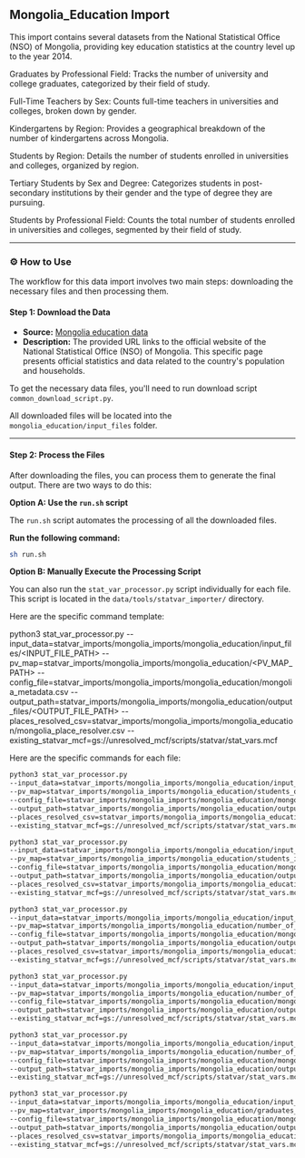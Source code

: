 ## Mongolia_Education Import

This import contains several datasets from the National Statistical Office (NSO) of Mongolia, providing key education statistics at the country level up to the year 2014.

Graduates by Professional Field: Tracks the number of university and college graduates, categorized by their field of study.

Full-Time Teachers by Sex: Counts full-time teachers in universities and colleges, broken down by gender.

Kindergartens by Region: Provides a geographical breakdown of the number of kindergartens across Mongolia.

Students by Region: Details the number of students enrolled in universities and colleges, organized by region.

Tertiary Students by Sex and Degree: Categorizes students in post-secondary institutions by their gender and the type of degree they are pursuing.

Students by Professional Field: Counts the total number of students enrolled in universities and colleges, segmented by their field of study.

-----

### ⚙️ How to Use

The workflow for this data import involves two main steps: downloading the necessary files and then processing them.

#### Step 1: Download the Data

- **Source:** [Mongolia education data](https://www.1212.mn/en/statcate)
- **Description:** The provided URL links to the official website of the National Statistical Office (NSO) of Mongolia. This specific page presents official statistics and data related to the country's population and households.

To get the necessary data files, you'll need to run download script `common_download_script.py`.

All downloaded files will be located into the `mongolia_education/input_files` folder.

-----

#### Step 2: Process the Files

After downloading the files, you can process them to generate the final output. There are two ways to do this:

**Option A: Use the `run.sh` script**

The `run.sh` script automates the processing of all the downloaded files.

**Run the following command:**

```bash
sh run.sh
```

**Option B: Manually Execute the Processing Script**

You can also run the `stat_var_processor.py` script individually for each file. This script is located in the `data/tools/statvar_importer/` directory.

Here are the specific command template:

python3 stat_var_processor.py
--input_data=statvar_imports/mongolia_imports/mongolia_education/input_files/<INPUT_FILE_PATH>
--pv_map=statvar_imports/mongolia_imports/mongolia_education/<PV_MAP_PATH> 
--config_file=statvar_imports/mongolia_imports/mongolia_education/mongolia_metadata.csv 
--output_path=statvar_imports/mongolia_imports/mongolia_education/output_files/<OUTPUT_FILE_PATH> 
--places_resolved_csv=statvar_imports/mongolia_imports/mongolia_education/mongolia_place_resolver.csv --existing_statvar_mcf=gs://unresolved_mcf/scripts/statvar/stat_vars.mcf

Here are the specific commands for each file:

```bash
python3 stat_var_processor.py
--input_data=statvar_imports/mongolia_imports/mongolia_education/input_files/students_of_universities_and_colleges_by_professional_field .csv
--pv_map=statvar_imports/mongolia_imports/mongolia_education/students_of_universities_and_colleges_by_professional_field _pvmap.csv
--config_file=statvar_imports/mongolia_imports/mongolia_education/mongolia_metadata.csv
--output_path=statvar_imports/mongolia_imports/mongolia_education/output_files/students_of_universities_and_colleges_by_professional_field _output
--places_resolved_csv=statvar_imports/mongolia_imports/mongolia_education/mongolia_place_resolver.csv 
--existing_statvar_mcf=gs://unresolved_mcf/scripts/statvar/stat_vars.mcf
```

```bash
python3 stat_var_processor.py
--input_data=statvar_imports/mongolia_imports/mongolia_education/input_files/students_in_teritary_educational_institutions_by_sex_and_educational_degree.csv
--pv_map=statvar_imports/mongolia_imports/mongolia_education/students_in_teritary_educational_institutions_by_sex_and_educational_degree_pvmap.csv
--config_file=statvar_imports/mongolia_imports/mongolia_education/mongolia_metadata.csv
--output_path=statvar_imports/mongolia_imports/mongolia_education/output_files/students_in_teritary_educational_institutions_by_sex_and_educational_degree_output
--places_resolved_csv=statvar_imports/mongolia_imports/mongolia_education/mongolia_place_resolver.csv 
--existing_statvar_mcf=gs://unresolved_mcf/scripts/statvar/stat_vars.mcf
```

```bash
python3 stat_var_processor.py
--input_data=statvar_imports/mongolia_imports/mongolia_education/input_files/number_of_students_in_universities_and_colleges_by_region.csv
--pv_map=statvar_imports/mongolia_imports/mongolia_education/number_of_students_in_universities_and_colleges_by_region_pvmap.csv
--config_file=statvar_imports/mongolia_imports/mongolia_education/mongolia_metadata.csv
--output_path=statvar_imports/mongolia_imports/mongolia_education/output_files/number_of_students_in_universities_and_colleges_by_region_output
--places_resolved_csv=statvar_imports/mongolia_imports/mongolia_education/mongolia_place_resolver.csv 
--existing_statvar_mcf=gs://unresolved_mcf/scripts/statvar/stat_vars.mcf
```

```bash
python3 stat_var_processor.py
--input_data=statvar_imports/mongolia_imports/mongolia_education/input_files/number_of_kindergartens_by_region.csv
--pv_map=statvar_imports/mongolia_imports/mongolia_education/number_of_kindergartens_by_region_pvmap.csv
--config_file=statvar_imports/mongolia_imports/mongolia_education/mongolia_metadata.csv
--output_path=statvar_imports/mongolia_imports/mongolia_education/output_files/number_of_kindergartens_by_region_output
--existing_statvar_mcf=gs://unresolved_mcf/scripts/statvar/stat_vars.mcf
```

```bash
python3 stat_var_processor.py
--input_data=statvar_imports/mongolia_imports/mongolia_education/input_files/number_of_full_time_teachers_in_universities_and_colleges_by_sex.csv
--pv_map=statvar_imports/mongolia_imports/mongolia_education/number_of_full_time_teachers_in_universities_and_colleges_by_sex_pvmap.csv
--config_file=statvar_imports/mongolia_imports/mongolia_education/mongolia_metadata.csv
--output_path=statvar_imports/mongolia_imports/mongolia_education/output_files/number_of_full_time_teachers_in_universities_and_colleges_by_sex_output 
--existing_statvar_mcf=gs://unresolved_mcf/scripts/statvar/stat_vars.mcf
```

```bash
python3 stat_var_processor.py
--input_data=statvar_imports/mongolia_imports/mongolia_education/input_files/graduates_of_universities_and_colleges_by_professional_field.csv
--pv_map=statvar_imports/mongolia_imports/mongolia_education/graduates_of_universities_and_colleges_by_professional_field_pvmap.csv
--config_file=statvar_imports/mongolia_imports/mongolia_education/mongolia_metadata.csv
--output_path=statvar_imports/mongolia_imports/mongolia_education/output_files/graduates_of_universities_and_colleges_by_professional_field_output
--places_resolved_csv=statvar_imports/mongolia_imports/mongolia_education/mongolia_place_resolver.csv 
--existing_statvar_mcf=gs://unresolved_mcf/scripts/statvar/stat_vars.mcf
```

